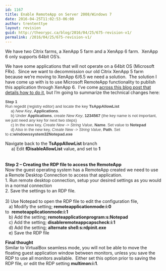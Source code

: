 ```yaml
---
id: 1167
title: Enable RemoteApp on Server 2008/Windows 7
date: 2016-04-25T11:02:53-06:00
author: trententtye
layout: revision
guid: http://theorypc.ca/blog/2016/04/25/675-revision-v1/
permalink: /2016/04/25/675-revision-v1/
---
```

<div>
  We have two Citrix farms, a XenApp 5 farm and a XenApp 6 farm. &nbsp;XenApp 6 only supports 64bit OS&#8217;s.
</div>

<div>
</div>

We have some applications that will not operate on a 64bit OS (Microsoft FRx). &nbsp;Since we want to decommission our old Citrix XenApp 5 farm because we&#8217;re moving to XenApp 6/6.5 we need a solution. &nbsp;The solution I have come up with is to use Microsoft RemoteApp functionality to publish this application through XenApp 6. &nbsp;I&#8217;ve come [across this blog post that details how to do it](http://geekswithblogs.net/twickers/archive/2009/12/18/137048.aspx), but I&#8217;m going to summarize the technical changes here:

<div>
</div>

<div>
  <strong style="color: #444444; font-family: Arial, Verdana, Tahoma; font-size: small;">Step 1</strong>
</div>

<div>
  <div style="color: #444444; font-family: Arial, Verdana, Tahoma; font-size: small;">
    Run regedit (registry editor) and locate the key&nbsp;<strong>TsAppAllowList</strong>
  </div>
  
  <div style="color: #444444; font-family: Arial, Verdana, Tahoma; font-size: small;">
    &nbsp;&nbsp;&nbsp;&nbsp; a)&nbsp;<em>New Key</em>,&nbsp;<strong>Applications</strong>.<br />&nbsp;&nbsp;&nbsp;&nbsp; b) Under&nbsp;<strong>Applications</strong>, create&nbsp;<em>New Key</em>,&nbsp;<strong>1234567</strong>&nbsp;(the key name is not important, we just need&nbsp;<em>any</em>&nbsp;key for next two steps)<br />&nbsp;&nbsp;&nbsp;&nbsp; c) In the new key,&nbsp;<em>Create New -> String Value</em>,&nbsp;<strong>Name</strong>. Set value to&nbsp;<strong>Notepad</strong><br />&nbsp;&nbsp;&nbsp;&nbsp; d) Also in the new key,&nbsp;<em>Create New -> String Value</em>,&nbsp;<strong>Path</strong>. Set to&nbsp;<strong>c:windowssystem32Notepad.exe</strong>
  </div>
  
  <div style="color: #444444; font-family: Arial, Verdana, Tahoma; font-size: small;">
  </div>
  
  <p>
    Navigate back to the&nbsp;<strong>TsAppAllowList</strong><strong>&nbsp;</strong>branch<br />&nbsp;&nbsp;&nbsp;&nbsp; a) Edit&nbsp;<strong>fDisableAllowList</strong>&nbsp;value, and set to&nbsp;<strong>1</strong><br /><strong><br /></strong><br /><strong>Step 2 – Creating the RDP file to access the RemoteApp</strong><br />Now the guest operating system has a RemoteApp created we need to use a Remote Desktop Connection to access that application.<br />1. Run remote desktop connection, setup your desired settings as you would in a normal connection<br />2. Save the settings to an RDP file.<br />&nbsp;<br />3) Use Notepad to open the RDP&nbsp;file to edit the configuration file,<br />&nbsp;&nbsp; a) Modify the setting;&nbsp;<strong>remoteapplicationmode:i:0</strong>&nbsp; to&nbsp;&nbsp;<strong>remoteapplicationmode:i:1</strong><br />&nbsp;&nbsp; b) Add the setting;&nbsp;<strong>remoteapplicationprogram:s:Notepad</strong><br />&nbsp;&nbsp; c) Add the setting;&nbsp;<strong>disableremoteappcapscheck:i:1</strong><br />&nbsp;&nbsp; d) Add the setting;&nbsp;<strong>alternate shell:s:rdpinit.exe</strong><br />&nbsp;&nbsp; e) Save the RDP file
  </p>
  
  <p>
    <strong>Final thought</strong><br />Similar to VirtualBox seamless mode, you will not be able to move the floating guest application window between monitors, unless you save the RDP to use all monitors available.&nbsp; Either set this option prior to saving the RDP file, or edit the RDP setting&nbsp;<strong>multimon:i:1</strong>.
  </p>
</div>

<!-- AddThis Advanced Settings generic via filter on the_content -->

<!-- AddThis Share Buttons generic via filter on the_content -->